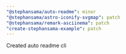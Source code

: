 ```yaml
---
"@stephansama/auto-readme": minor
"@stephansama/astro-iconify-svgmap": patch
"@stephansama/remark-asciinema": patch
"create-stephansama-example": patch
---
```


Created auto readme cli
